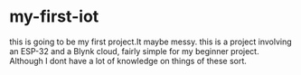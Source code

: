 # my-first-iot
this is going to be my first project.It maybe messy. 
this is a project involving an ESP-32 and a Blynk cloud, fairly simple for 
my beginner project. Although I dont have a lot of knowledge on things of these sort.
